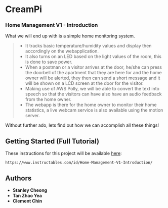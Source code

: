 # CreamPi
### Home Management V1 - Introduction
What we will end up with is a simple home monitoring system.

> * It tracks basic temperature/humidity values and display then accordingly on the webapplication.
> * It also turns on an LED based on the light values of the room, this is done to save power.
> * When a postman or a visitor arrives at the door, he/she can press the doorbell of the apartment that they are here for and the home owner will be alerted, they then can send a short message and it will be shown on a LCD screen at the door for the visitor.
> * Making use of AWS Polly, we will be able to convert the text into speech so that the visitors can have also have an audio feedback from the home owner.
> * The webapp is there for the home owner to monitor their home statistics, a live webcam service is also available using the motion server.

Without further ado, lets find out how we can accomplish all these things!

## Getting Started (Full Tutorial)
These instructions for this project will be available [here](https://www.instructables.com/id/Home-Management-V1-Introduction/):

```
https://www.instructables.com/id/Home-Management-V1-Introduction/
```

## Authors

* **Stanley Cheong**
* **Tan Zhao Yea**
* **Clement Chin**